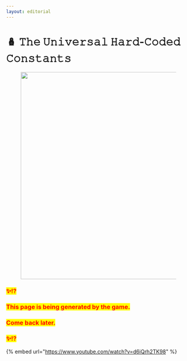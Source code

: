 ```yaml
---
layout: editorial
---
```


# 🪆 𝚃𝚑𝚎 𝚄𝚗𝚒𝚟𝚎𝚛𝚜𝚊𝚕 𝙷𝚊𝚛𝚍-𝙲𝚘𝚍𝚎𝚍 𝙲𝚘𝚗𝚜𝚝𝚊𝚗𝚝𝚜

<figure><img src="../../../../../.gitbook/assets/pexels-btgl-♡-13374677.jpg" alt="" width="563"><figcaption></figcaption></figure>

### <mark style="color:red;">✨⁉️</mark>&#x20;

### <mark style="color:red;">This page is being generated by the game.</mark>&#x20;

### <mark style="color:red;">Come back later.</mark>

### <mark style="color:red;">✨⁉️</mark>



{% embed url="https://www.youtube.com/watch?v=d6iQrh2TK98" %}
